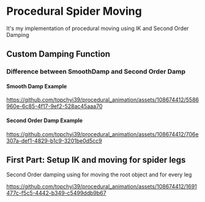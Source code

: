 # Procedural Spider Moving

It's my implementation of procedural moving using IK and
Second Order Damping

## Custom Damping Function

### Difference between SmoothDamp and Second Order Damp

#### Smooth Damp Example
https://github.com/topchyi39/procedural_animation/assets/108674412/5586960e-6c85-4f17-9ef2-528ac45aaa70

#### Second Order Damp Example
https://github.com/topchyi39/procedural_animation/assets/108674412/706e307a-def1-4829-b1c9-3201be0d5cc9

## First Part: Setup IK and moving for spider legs

Second Order damping using for moving the root object and for every leg

https://github.com/topchyi39/procedural_animation/assets/108674412/1691477c-f5c5-4442-b349-c5499ddb9b67

